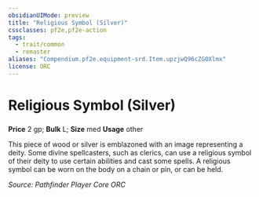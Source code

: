 ```yaml
---
obsidianUIMode: preview
title: "Religious Symbol (Silver)"
cssclasses: pf2e,pf2e-action
tags:
  - trait/common
  - remaster
aliases: "Compendium.pf2e.equipment-srd.Item.upzjwQ96cZG0Xlmx"
license: ORC
---
```

# Religious Symbol (Silver)

### 


**Price** 2 gp; 
**Bulk** L; **Size** med
**Usage** other

This piece of wood or silver is emblazoned with an image representing a deity. Some divine spellcasters, such as clerics, can use a religious symbol of their deity to use certain abilities and cast some spells. A religious symbol can be worn on the body on a chain or pin, or can be held.

*Source: Pathfinder Player Core*
*ORC*